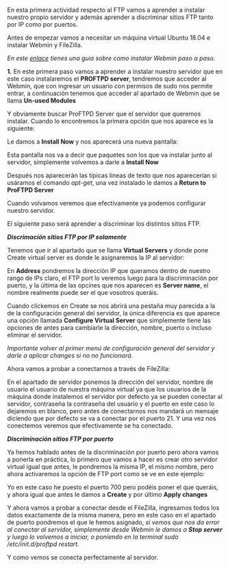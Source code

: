 En esta primera actividad respecto al FTP vamos a aprender a instalar nuestro propio servidor y además aprender a discriminar sitios FTP tanto por IP como por puertos.

Antes de empezar vamos a necesitar un máquina virtual Ubuntu 18.04 e instalar Webmin y FileZilla.

*En este [enlace](https://clouding.io/kb/como-instalar-webmin-en-ubuntu-18-04/) tienes una guía sobre como instalar Webmin paso a paso.*

**1.** En este primera paso vamos a aprender a instalar nuestro servidor que en este caso instalaremos el **PROFTPD server**, tendremos que acceder al Webmin, que con ingresar un usuario con permisos de sudo nos permite entrar, a continuación tenemos que acceder al apartado de Webmin que se llama **Un-used Modules**

Y obviamente buscar ProFTPD Server que el servidor que queremos instalar. Cuando lo encontremos la primera opción que nos aparece es la siguiente:

Le damos a **Install Now** y nos aparecerá una nueva pantalla:

Esta pantalla nos va a decir que paquetes son los que va instalar junto al servidor, simplemente volvemos a darle a **Install Now**

Después nos aparecerán las típicas líneas de texto que nos aparecerían si usáramos el comando *apt-get*, una vez instalado le damos a **Return to ProFTPD Server**

Cuando volvamos veremos que efectivamente ya podemos configurar nuestro servidor. 

El siguiente paso será aprender a discriminar los distintos sitios FTP.

***Discrimación sitios FTP por IP solamente***

Tenemos que ir al apartado que se llama **Virtual Servers** y donde pone Create virtual server es donde le asignaremos la IP al servidor:

En **Address** pondremos la dirección IP que queramos dentro de nuestro rango de IPs claro, el FTP port lo veremos luego para la discriminación por puerto, y la última de las opcines que nos aparecen es **Server name**, el nombre realmente puede ser el que vosotros queráis.

Cuando clickemos en Create se nos abrirá una pestaña muy parecida a la de la configuración general del servidor, la única diferencia es que aparece una opción llamada **Configure Virtual Server** que simplemente tiene las opciones de antes para cambiarle la dirección, nombre, puerto o incluso eliminar el servidor.

*Importante volver al primer menú de configuración general del servidor y darle a aplicar changes si no no funcionará.*

Ahora vamos a probar a conectarnos a través de FileZilla:

En el apartado de servidor ponemos la dirección del servidor, nombre de usuario el usuario de nuestra máquina virtual ya que los usuarios de la máquina donde instalemos el servidor por defecto ya se pueden conectar al servidor, contraseña la contraseña del usuario y el puerto en este caso lo dejaremos en blanco, pero antes de conectarnos nos mandará un mensaje diciendo que por defecto se va a conectar por el puerto 21.
Y una vez nos conectemos veremos que efectivamente se ha conectado.


***Discriminación sitios FTP por puerto***

Ya hemos hablado antes de la discriminación por puerto pero ahora vamos a ponerla en práctica, lo primero que vamos a hacer es crear otro servidor virtual igual que antes, le pondremos la misma IP, el mismo nombre, pero ahora activaremos la opción de FTP port como se ve en este ejemplo:

Yo en este caso he puesto el puerto 700 pero podéis poner el que queráis, y ahora igual que antes le damos a **Create** y por último **Apply changes**

Y ahora vamos a probar a conectar desde el FileZilla, ingresamos todos los datos exactamente de la misma manera, pero en este caso en el apartado de puerto pondremos el que le hemos asignado, *si vemos que nos da error al conectar al servidor, simplemente desde Webmin le damos a **Stop server** y luego lo volvemos a iniciar, o poniendo en la terminal sudo /etc/init.d/proftpd restart.*


Y como vemos se conecta perfectamente al servidor.







